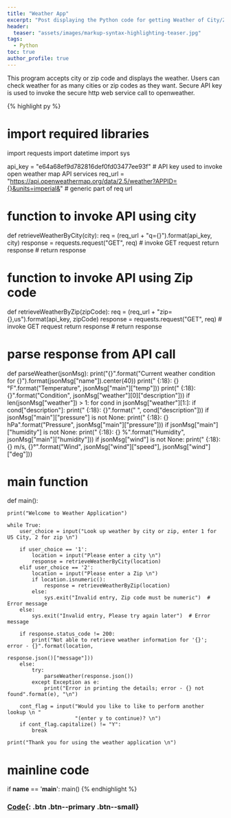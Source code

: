 ```yaml
---
title: "Weather App"
excerpt: "Post displaying the Python code for getting Weather of City/Zip."
header:
  teaser: "assets/images/markup-syntax-highlighting-teaser.jpg"
tags: 
  - Python
toc: true
author_profile: true
---
```


This program accepts city or zip code and displays the weather. Users can check weather for as many cities or zip codes as they want. Secure API key is used to invoke the secure http web service call to openweather.


{% highlight py %}
# import required libraries
import requests
import datetime
import sys

api_key = "e64a68ef9d782816def0fd03477ee93f"    # API key used to invoke open weather map API services
req_url = "https://api.openweathermap.org/data/2.5/weather?APPID={}&units=imperial&"    # generic part of req url


# function to invoke API using city
def retrieveWeatherByCity(city):
    req = (req_url + "q={}").format(api_key, city)
    response = requests.request("GET", req)  # invoke GET request
    return response     # return response


# function to invoke API using Zip code
def retrieveWeatherByZip(zipCode):
    req = (req_url + "zip={},us").format(api_key, zipCode)
    response = requests.request("GET", req)  # invoke GET request
    return response     # return response


# parse response from API call
def parseWeather(jsonMsg):
    print("{}".format("Current weather condition for {}").format(jsonMsg["name"]).center(40))
    print(" {:18}:  {}°F".format("Temperature", jsonMsg["main"]["temp"]))
    print(" {:18}:  {}".format("Condition", jsonMsg["weather"][0]["description"]))
    if len(jsonMsg["weather"]) > 1:
        for cond in jsonMsg["weather"][1:]:
            if cond["description"]:
                print(" {:18}:  {}".format(" ", cond["description"]))
    if jsonMsg["main"]["pressure"] is not None:
        print(" {:18}:  {} hPa".format("Pressure", jsonMsg["main"]["pressure"]))
    if jsonMsg["main"]["humidity"] is not None:
        print(" {:18}:  {} %".format("Humidity", jsonMsg["main"]["humidity"]))
    if jsonMsg["wind"] is not None:
        print(" {:18}:  {} m/s, {}°".format("Wind", jsonMsg["wind"]["speed"], jsonMsg["wind"]["deg"]))


# main function
def main():

    print("Welcome to Weather Application")

    while True:
        user_choice = input("Look up weather by city or zip, enter 1 for US City, 2 for zip \n")

        if user_choice == '1':
            location = input("Please enter a city \n")
            response = retrieveWeatherByCity(location)
        elif user_choice == '2':
            location = input("Please enter a Zip \n")
            if location.isnumeric():
                response = retrieveWeatherByZip(location)
            else:
                sys.exit("Invalid entry, Zip code must be numeric")  # Error message
        else:
            sys.exit("Invalid entry, Please try again later")  # Error message

        if response.status_code != 200:
            print("Not able to retrieve weather information for '{}'; error - {}".format(location,
                                                                                      response.json()["message"]))
        else:
            try:
                parseWeather(response.json())
            except Exception as e:
                print("Error in printing the details; error - {} not found".format(e), "\n")

        cont_flag = input("Would you like to like to perform another lookup \n "
                          "(enter y to continue)? \n")
        if cont_flag.capitalize() != "Y":
            break

    print("Thank you for using the weather application \n")


# mainline code
if __name__ == '__main__':
    main()
{% endhighlight %}

### [Code](https://github.com/GARV3007/Weather-App/blob/main/Assignment_12.1_Final_Project.py){: .btn .btn--primary .btn--small}
